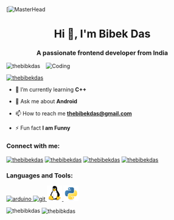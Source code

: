 [![MasterHead](https://cdn.dribbble.com/users/1026227/screenshots/2417386/media/c7c76237fe6909ab2a83f62ccccece8a.gif)
<h1 align="center">Hi 👋, I'm Bibek Das</h1>
<h3 align="center">A passionate frontend developer from India</h3>
<img align="right" alt="Coding" width="400" src="https://cdn.dribbble.com/users/1162077/screenshots/3848914/programmer.gif">

<p align="left"> <img src="https://komarev.com/ghpvc/?username=thebibkdas&label=Profile%20views&color=0e75b6&style=flat" alt="thebibkdas" /> </p>

<p align="left"> <a href="https://twitter.com/thebibekdas" target="blank"><img src="https://img.shields.io/twitter/follow/thebibekdas?logo=twitter&style=for-the-badge" alt="thebibekdas" /></a> </p>

- 🌱 I’m currently learning **C++**

- 💬 Ask me about **Android**

- 📫 How to reach me **thebibekdas@gmail.com**

- ⚡ Fun fact **I am Funny**

<h3 align="left">Connect with me:</h3>
<p align="left">
<a href="https://twitter.com/thebibekdas" target="blank"><img align="center" src="https://raw.githubusercontent.com/rahuldkjain/github-profile-readme-generator/master/src/images/icons/Social/twitter.svg" alt="thebibekdas" height="30" width="40" /></a>
<a href="https://linkedin.com/in/thebibekdas" target="blank"><img align="center" src="https://raw.githubusercontent.com/rahuldkjain/github-profile-readme-generator/master/src/images/icons/Social/linked-in-alt.svg" alt="thebibekdas" height="30" width="40" /></a>
<a href="https://fb.com/thebibekdas" target="blank"><img align="center" src="https://raw.githubusercontent.com/rahuldkjain/github-profile-readme-generator/master/src/images/icons/Social/facebook.svg" alt="thebibekdas" height="30" width="40" /></a>
<a href="https://instagram.com/thebibekdas" target="blank"><img align="center" src="https://raw.githubusercontent.com/rahuldkjain/github-profile-readme-generator/master/src/images/icons/Social/instagram.svg" alt="thebibekdas" height="30" width="40" /></a>
</p>

<h3 align="left">Languages and Tools:</h3>
<p align="left"> <a href="https://www.arduino.cc/" target="_blank" rel="noreferrer"> <img src="https://cdn.worldvectorlogo.com/logos/arduino-1.svg" alt="arduino" width="40" height="40"/> </a> <a href="https://git-scm.com/" target="_blank" rel="noreferrer"> <img src="https://www.vectorlogo.zone/logos/git-scm/git-scm-icon.svg" alt="git" width="40" height="40"/> </a> <a href="https://www.linux.org/" target="_blank" rel="noreferrer"> <img src="https://raw.githubusercontent.com/devicons/devicon/master/icons/linux/linux-original.svg" alt="linux" width="40" height="40"/> </a> <a href="https://www.python.org" target="_blank" rel="noreferrer"> <img src="https://raw.githubusercontent.com/devicons/devicon/master/icons/python/python-original.svg" alt="python" width="40" height="40"/> </a> </p>

<p><img align="left" src="https://github-readme-stats.vercel.app/api/top-langs?username=thebibkdas&show_icons=true&locale=en&layout=compact" alt="thebibkdas" /></p>

<p>&nbsp;<img align="center" src="https://github-readme-stats.vercel.app/api?username=thebibkdas&show_icons=true&locale=en" alt="thebibkdas" /></p>
